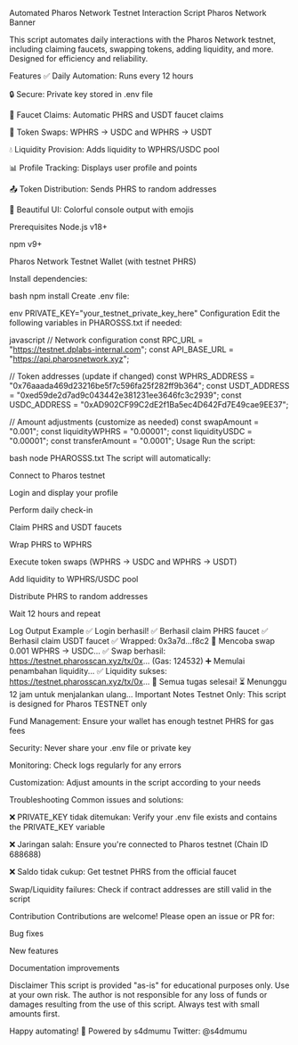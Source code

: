 Automated Pharos Network Testnet Interaction Script
Pharos Network Banner

This script automates daily interactions with the Pharos Network testnet, including claiming faucets, swapping tokens, adding liquidity, and more. Designed for efficiency and reliability.

Features
✅ Daily Automation: Runs every 12 hours

🔒 Secure: Private key stored in .env file

💸 Faucet Claims: Automatic PHRS and USDT faucet claims

🔁 Token Swaps: WPHRS → USDC and WPHRS → USDT

💧 Liquidity Provision: Adds liquidity to WPHRS/USDC pool

📊 Profile Tracking: Displays user profile and points

📤 Token Distribution: Sends PHRS to random addresses

🎨 Beautiful UI: Colorful console output with emojis

Prerequisites
Node.js v18+

npm v9+

Pharos Network Testnet Wallet (with testnet PHRS)

Install dependencies:

bash
npm install
Create .env file:

env
PRIVATE_KEY="your_testnet_private_key_here"
Configuration
Edit the following variables in PHAROSSS.txt if needed:

javascript
// Network configuration
const RPC_URL = "https://testnet.dplabs-internal.com";
const API_BASE_URL = "https://api.pharosnetwork.xyz";

// Token addresses (update if changed)
const WPHRS_ADDRESS = "0x76aaada469d23216be5f7c596fa25f282ff9b364";
const USDT_ADDRESS = "0xed59de2d7ad9c043442e381231ee3646fc3c2939";
const USDC_ADDRESS = "0xAD902CF99C2dE2f1Ba5ec4D642Fd7E49cae9EE37";

// Amount adjustments (customize as needed)
const swapAmount = "0.001";
const liquidityWPHRS = "0.00001";
const liquidityUSDC = "0.00001";
const transferAmount = "0.0001";
Usage
Run the script:

bash
node PHAROSSS.txt
The script will automatically:

Connect to Pharos testnet

Login and display your profile

Perform daily check-in

Claim PHRS and USDT faucets

Wrap PHRS to WPHRS

Execute token swaps (WPHRS → USDC and WPHRS → USDT)

Add liquidity to WPHRS/USDC pool

Distribute PHRS to random addresses

Wait 12 hours and repeat

Log Output Example
✅ Login berhasil!
✅ Berhasil claim PHRS faucet
✅ Berhasil claim USDT faucet
✅ Wrapped: 0x3a7d...f8c2
🔄 Mencoba swap 0.001 WPHRS → USDC...
✅ Swap berhasil: https://testnet.pharosscan.xyz/tx/0x... (Gas: 124532)
➕ Memulai penambahan liquidity...
✅ Liquidity sukses: https://testnet.pharosscan.xyz/tx/0x...
🏁 Semua tugas selesai!
⏳ Menunggu 12 jam untuk menjalankan ulang...
Important Notes
Testnet Only: This script is designed for Pharos TESTNET only

Fund Management: Ensure your wallet has enough testnet PHRS for gas fees

Security: Never share your .env file or private key

Monitoring: Check logs regularly for any errors

Customization: Adjust amounts in the script according to your needs

Troubleshooting
Common issues and solutions:

❌ PRIVATE_KEY tidak ditemukan:
Verify your .env file exists and contains the PRIVATE_KEY variable

❌ Jaringan salah:
Ensure you're connected to Pharos testnet (Chain ID 688688)

❌ Saldo tidak cukup:
Get testnet PHRS from the official faucet

Swap/Liquidity failures:
Check if contract addresses are still valid in the script

Contribution
Contributions are welcome! Please open an issue or PR for:

Bug fixes

New features

Documentation improvements

Disclaimer
This script is provided "as-is" for educational purposes only. Use at your own risk. The author is not responsible for any loss of funds or damages resulting from the use of this script. Always test with small amounts first.

Happy automating! 🚀 Powered by s4dmumu
Twitter: @s4dmumu
